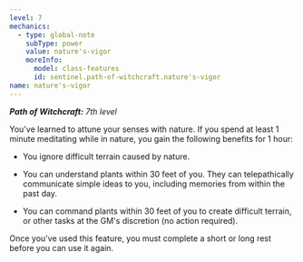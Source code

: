```yaml
---
level: 7
mechanics:
  - type: global-note
    subType: power
    value: nature's-vigor
    moreInfo:
      model: class-features
      id: sentinel.path-of-witchcraft.nature's-vigor
name: nature's-vigor
---
```

_**Path of Witchcraft:** 7th level_
You've learned to attune your senses with nature. If you spend at least 1 minute meditating while in nature, you gain the following benefits for 1 hour:
- You ignore difficult terrain caused by nature.
- You can understand plants within 30 feet of you. They can telepathically communicate simple ideas to you, including memories from within the past day.
- You can command plants within 30 feet of you to create difficult terrain, or other tasks at the GM's discretion (no action required).
Once you've used this feature, you must complete a short or long rest before you can use it again.